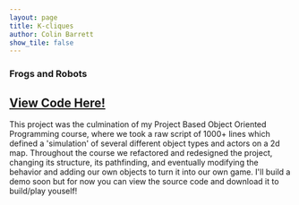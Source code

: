 ```yaml
---
layout: page
title: K-cliques
author: Colin Barrett
show_tile: false
---
```


  <section id="one">
    <div class="inner">
    
<body>
<h3> Frogs and Robots</h3>

<h2> <a href='https://github.com/cbarre01/project5'>View Code Here!</a> </h2>

<p> This project was the culmination of my Project Based Object Oriented Programming course, where we took a raw script of 1000+ lines which defined a 'simulation' of several different object types and actors on a 2d map. Throughout the course we refactored and redesigned the project, changing its structure, its pathfinding, and eventually modifying the behavior and adding our own objects to turn it into our own game. I'll build a demo soon but for now you can view the source code and download it to build/play youself! </p>
</body>


